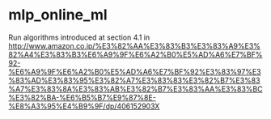 # mlp_online_ml
Run algorithms introduced at section 4.1 in http://www.amazon.co.jp/%E3%82%AA%E3%83%B3%E3%83%A9%E3%82%A4%E3%83%B3%E6%A9%9F%E6%A2%B0%E5%AD%A6%E7%BF%92-%E6%A9%9F%E6%A2%B0%E5%AD%A6%E7%BF%92%E3%83%97%E3%83%AD%E3%83%95%E3%82%A7%E3%83%83%E3%82%B7%E3%83%A7%E3%83%8A%E3%83%AB%E3%82%B7%E3%83%AA%E3%83%BC%E3%82%BA-%E6%B5%B7%E9%87%8E-%E8%A3%95%E4%B9%9F/dp/406152903X

